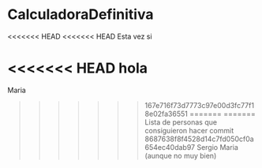 # CalculadoraDefinitiva

<<<<<<< HEAD
<<<<<<< HEAD
Esta vez si

<<<<<<< HEAD
hola
=======
Maria
>>>>>>> 167e716f73d7773c97e00d3fc77f18e02fa36551
=======
=======
Lista de personas que consiguieron hacer commit
>>>>>>> 8687638f8f4528d14c7fd050cf0a654ec40dab97
Sergio
Maria (aunque no muy bien)